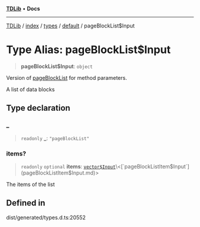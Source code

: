 [**TDLib**](../../../../../../README.md) • **Docs**

***

[TDLib](../../../../../../modules.md) / [index](../../../../../README.md) / [types](../../../README.md) / [default](../README.md) / pageBlockList$Input

# Type Alias: pageBlockList$Input

> **pageBlockList$Input**: `object`

Version of [pageBlockList](pageBlockList.md) for method parameters.

A list of data blocks

## Type declaration

### \_

> `readonly` **\_**: `"pageBlockList"`

### items?

> `readonly` `optional` **items**: [`vector$Input`](vector$Input.md)\<[`pageBlockListItem$Input`](pageBlockListItem$Input.md)\>

The items of the list

## Defined in

dist/generated/types.d.ts:20552

